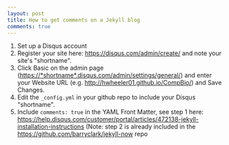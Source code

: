 ```yaml
---
layout: post
title: How to get comments on a Jekyll blog
comments: true
---
```


1. Set up a Disqus account
2. Register your site here: <https://disqus.com/admin/create/> and note your site's "shortname".
3. Click Basic on the admin page (<https://*shortname*.disqus.com/admin/settings/general/>) and enter your Website URL (e.g. <http://hwheeler01.github.io/CompBio/>) and Save Changes.
4. Edit the `_config.yml` in your github repo to include your Disqus "shortname".
5. Include `comments: true` in the YAML Front Matter, see step 1 here: <https://help.disqus.com/customer/portal/articles/472138-jekyll-installation-instructions> (Note: step 2 is already included in the <https://github.com/barryclark/jekyll-now> repo

